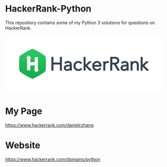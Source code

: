 # HackerRank-Python
This repository contains some of my Python 3 solutions for questions on HackerRank.

![](/images/HackerRank.png)
# My Page
https://www.hackerrank.com/danielrzhang

# Website
https://www.hackerrank.com/domains/python
